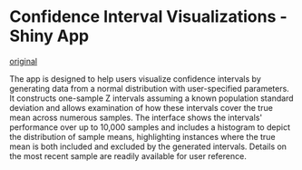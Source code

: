# Confidence Interval Visualizations - Shiny App

[original](https://shiny.stat.ncsu.edu/jbpost2/CIVis/)


The app is designed to help users visualize confidence intervals by generating data from 
a normal distribution with user-specified parameters. It constructs one-sample Z intervals
assuming a known population standard deviation and allows examination of how these intervals 
cover the true mean across numerous samples. The interface shows the intervals' performance
over up to 10,000 samples and includes a histogram to depict the distribution of sample means,
highlighting instances where the true mean is both included and excluded by the generated
intervals. Details on the most recent sample are readily available for user reference.
